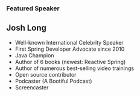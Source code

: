 ### Featured Speaker


## Josh Long
* Well-known International Celebrity Speaker
* First Spring Developer Advocate since 2010
* Java Champion
* Author of 6 books (newest: Reactive Spring)
* Author of numerous best-selling video trainings
* Open source contributor
* Podcaster (A Bootiful Podcast)
* Screencaster
